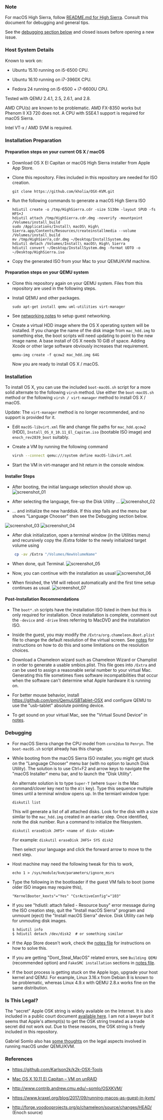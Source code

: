 ### Note

For macOS High Sierra, follow [README.md for High Sierra](HighSierra/README.md).
Consult this document for debugging and general tips.

See the [debugging section below](https://github.com/kholia/OSX-KVM#debugging)
and closed issues before opening a new issue.

### Host System Details

Known to work on:

* Ubuntu 15.10 running on i5-6500 CPU.

* Ubuntu 16.10 running on i7-3960X CPU.

* Fedora 24 running on i5-6500 + i7-6600U CPU.

Tested with QEMU 2.4.1, 2.5, 2.6.1, and 2.8.

AMD CPU(s) are known to be problematic. AMD FX-8350 works but Phenom II X3 720
does not. A CPU with SSE4.1 support is required for macOS Sierra.

Intel VT-x / AMD SVM is required.

### Installation Preparation

#### Preparation steps on your current OS X / macOS

* Download OS X El Capitan or macOS High Sierra installer from Apple App Store.

* Clone this repository. Files included in this repository are needed for ISO
  creation.

  ```
  git clone https://github.com/kholia/OSX-KVM.git
  ```

* Run the following commands to generate a macOS High Sierra ISO

  ```
  hdiutil create -o /tmp/HighSierra.cdr -size 5130m -layout SPUD -fs HFS+J
  hdiutil attach /tmp/HighSierra.cdr.dmg -noverify -mountpoint /Volumes/install_build
  sudo /Applications/Install\ macOS\ High\ Sierra.app/Contents/Resources/createinstallmedia --volume /Volumes/install_build
  mv /tmp/HighSierra.cdr.dmg ~/Desktop/InstallSystem.dmg
  hdiutil detach /Volumes/Install\ macOS\ High\ Sierra
  hdiutil convert ~/Desktop/InstallSystem.dmg -format UDTO -o ~/Desktop/HighSierra.iso
  ```

* Copy the generated ISO from your Mac to your QEMU/KVM machine.

#### Preparation steps on your QEMU system

* Clone this repository again on your QEMU system. Files from this repository are used in the following steps.

* Install QEMU and other packages.

  ```
  sudo apt-get install qemu uml-utilities virt-manager
  ```

* See [networking notes](networking-qemu-kvm-howto.txt) to setup guest networking.

* Create a virtual HDD image where the OS X operating system will be installed.
  If you change the name of the disk image from `mac_hdd.img` to something
  else, the boot scripts will need updating to point to the new image name. A
  base install of OS X needs 10 GiB of space. Adding Xcode or other large
  software obviously increases that requirement.

  ```
  qemu-img create -f qcow2 mac_hdd.img 64G
  ```

  Now you are ready to install OS X / macOS.

### Installation

To install OS X, you can use the included `boot-macOS.sh` script for a more
solid alternate to the following `virsh` method. Use either the `boot-macOS.sh`
method or the following `virsh / virt-manager` method to install OS X / macOS.

Update: The `virt-manager` method is no longer recommended, and no support is
provided for it.

* Edit `macOS-libvirt.xml` file and change file paths for `mac_hdd.qcow2` (HDD), `Install_OS_X_10.11_El_Capitan.iso` (bootable ISO image) and `enoch_rev2839_boot` suitably.

* Create a VM by running the following command
  ```bash
  virsh --connect qemu:///system define macOS-libvirt.xml

  ```

* Start the VM in virt-manager and hit return in the console window.

#### Installer Steps

* After booting, the initial language selection should show up.
![screenshot_01](https://cloud.githubusercontent.com/assets/731252/17645877/5136b1ac-61b2-11e6-8d90-29f5cc11ae01.png)

* After selecting the language, fire-up the Disk Utility ...
![screenshot_02](https://cloud.githubusercontent.com/assets/731252/17645881/513b6918-61b2-11e6-91f2-026d953cbe0b.png)

* ... and initialize the new harddisk. If this step fails and the menu bar
  shows "Language Chooser" then see the Debugging section below.

![screenshot_03](https://cloud.githubusercontent.com/assets/731252/17645878/51373d48-61b2-11e6-8740-69c86bf92d31.png)
![screenshot_04](https://cloud.githubusercontent.com/assets/731252/17645879/513ae704-61b2-11e6-9a54-109c37132783.png)

* After disk initialization, open a terminal window (in the Utilities menu) and recursively copy the /Extra folder
  to the newly initialized target volume using
  ```bash
   cp -av /Extra "/Volumes/NewVolumeName"
  ```
* When done, quit Terminal.
![screenshot_05](https://cloud.githubusercontent.com/assets/731252/17645876/5136ad6a-61b2-11e6-84cd-cb7851119292.png)

* Now, you can continue with the installation as usual
![screenshot_06](https://cloud.githubusercontent.com/assets/731252/17645880/513b2c3c-61b2-11e6-889c-3e4f5a0612ca.png)

* When finished, the VM will reboot automatically and the first time setup continues as usual.
![screenshot_07](https://cloud.githubusercontent.com/assets/731252/17645882/51517a50-61b2-11e6-8bb5-70c810d80b2b.png)

#### Post-Installation Recommendations
* The `boot*.sh` scripts have the installation ISO listed in them but this is
  only required for installation. Once installation is complete, comment out
  the `-device` and `-drive` lines referring to MacDVD and the installation ISO.

* Inside the guest, you may modify the `/Extra/org.chameleon.Boot.plist` file
  to change the default resolution of the virtual screen. See [notes](notes.md)
  for instructions on how to do this and some limitations on the resolution
  choices.

* Download a Chameleon wizard such as Chameleon Wizard or Champlist in order to
  generate a usable smbios.plist. This file goes into `/Extra` and can be used
  to assign a reasonable serial number to your virtual Mac. Generating this file
  sometimes fixes software incompatibilities that occur when the software can't
  determine what Apple hardware it is running on.

* For better mouse behavior, install https://github.com/pmj/QemuUSBTablet-OSX and
  configure QEMU to use the "usb-tablet" absolute pointing device.

* To get sound on your virtual Mac, see the "Virtual Sound Device" in [notes](notes.md).

### Debugging

* For macOS Sierra change the CPU model from `core2duo` to `Penryn`. The
  `boot-macOS.sh` script already has this change.

* While booting from the macOS Sierra ISO installer, you might get stuck on the
  "Language Chooser" menu bar (with no option to launch Disk Utility). The
  solution is to use Ctrl+F2 and arrow keys to navigate the "macOS Installer"
  menu bar, and to launch the "Disk Utility".

  An alternate solution is to type `Super-T` (where `Super` is the Mac
  command/clover key next to the `Alt` key). Type this sequence multiple times
  until a terminal window opens up. In the termianl window type:

  ```
  diskutil list
  ```

  This will generate a list of all attached disks. Look for the disk with a
  size similar to the `mac_hdd.img` created in an earlier step. Once identified,
  note the disk number. Run a command to initialize the filesystem.

  ```
  diskutil eraseDisk JHFS+ <name of disk> <disk#>
  ```

  For example: `diskutil eraseDisk JHFS+ SYS disk2`

  Then select your language and click the forward arrow to move to the next step.

* Host machine may need the following tweak for this to work,

  ```
  echo 1 > /sys/module/kvm/parameters/ignore_msrs
  ```

* Type the following in the bootloader if the guest VM fails to boot (some
  older ISO images may require this),

  ```
  "KernelBooter_kexts"="Yes" "CsrActiveConfig"="103"
  ```

* If you see "hdiutil: attach failed - Resource busy" error message during the
  ISO creation step, quit the "Install macOS Sierra" program and unmount
  (eject) the "Install macOS Sierra" device. Disk Utility can help for
  unmouting disk images.

  ```
  $ hdiutil info
  $ hdiutil detach /dev/disk2  # or something similar
  ```

* If the App Store doesn't work, check the [notes file](notes.md) for instructions on how to solve this.

* If you are getting "Dont_Steal_MacOS" related errors, see `Building QEMU` (recommended option) and
  `FakeSMC installation` sections in [notes file](notes.md).

* If the boot process is getting stuck on the Apple logo, upgrade your host
  kernel and QEMU. For example, Linux 3.16.x from Debian 8 is known to be
  problematic, whereas Linux 4.9.x with QEMU 2.8.x works fine on the same
  distribution.

### Is This Legal?

The "secret" Apple OSK string is widely available on the Internet. It is also included in a public court document [available here](http://www.rcfp.org/sites/default/files/docs/20120105_202426_apple_sealing.pdf). I am not a lawyer but it seems that Apple's attempt(s) to get the OSK string treated as a trade secret did not work out. Due to these reasons, the OSK string is freely included in this repository.

Gabriel Somlo also has [some thoughts](http://www.contrib.andrew.cmu.edu/~somlo/OSXKVM/#sec_4) on the legal aspects involved in running macOS under QEMU/KVM.

### References

* https://github.com/Karlson2k/k2k-OSX-Tools

* [Mac OS X 10.11 El Capitan – VM on unRAID](https://macosxvirtualmachinekvm.wordpress.com/guide-mac-os-x-10-11-el-capitan-vm-on-unraid/)

* http://www.contrib.andrew.cmu.edu/~somlo/OSXKVM/

* https://www.kraxel.org/blog/2017/09/running-macos-as-guest-in-kvm/

* http://forge.voodooprojects.org/p/chameleon/source/changes/HEAD/ (Enoch source)
